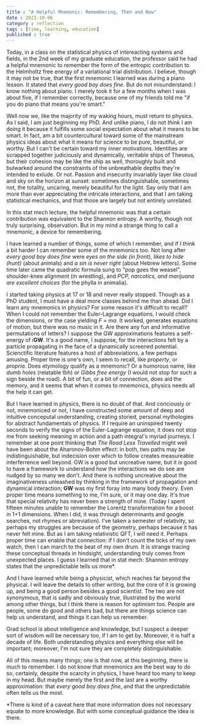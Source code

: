 ```yaml
---
title : "A Helpful Mnemonic: Remembering, Then and Now"
date : 2021-10-06
category : reflection
tags : [time, learning, education]
published : true
---
```


Today, in a class on the statistical physics of intereacting systems and fields, in the 2nd week of my graduate education, the professor said he had a helpful mnemonic to remember the form of the entropic contribution to the Helmholtz free energy of a variational trial distribution.
I believe, though it may not be true, that the first mnemonic I learned was during a piano lesson. 
It stated that *every good boy does fine*. 
But do not misunderstand: I know nothing about piano. 
I merely took it for a few months when I was about five, if I remember correctly, because one of my friends told me "if you do piano that means you're smart." 

Well now we, like the majority of my waking hours, must return to physics. 
As I said, I am just beginning my PhD.
And unlike piano, I do not *think* I am doing it because it fulfills some social expectation about what it means to be smart. 
In fact, am a bit countercultural toward some of the mainstream physics ideas about what it means for science to be pure, beautiful, or worthy. 
But I can't be certain toward my inner motivations. 
Identities are scrapped together judiciously and dynamically, veritable ships of Theseus, but their cohesion may be like the ship as well, thoroughly built and bulwarked around the constraints of the unbreathable depths they're intended to exlude. 
Or not. 
Passion and insecurity invariably layer like cloud and sky on the horizon at sunset: sometimes distinguishable, sometimes not, the totality, uncaring, merely beautiful for the light. 
Say only that I am more than ever appreciating the intricate interactions, and that I am taking statistical mechanics, and that those are largely but not entirely unrelated. 

In this stat mech lecture, the helpful mnemonic was that a certain contribution was equivalent to the Shannon entropy. 
A worthy, though not truly surprising, observation. 
But in my mind a strange thing to call a mnemonic, a device for remembering. 

I have learned a number of things, some of which I remember, and if I think a bit harder I can remember some of the mnemonics too. 
Not long after *every good boy does fine* were *eyes on the side (in front), likes to hide (hunt)* (about animals) and *a sin is never right* (about Hebrew letters). 
Some time later came the quadratic formula sung to "pop goes the weasel",  shoulder-knee alignment (in wrestling), and *PCP, narcotics, and marijuana are excellent choices* (for the phylla in animalia).

I started taking physics at 17 or 18 and never really stopped. 
Though as a PhD student, I must have a deal more classes behind me than ahead. 
Did I learn any mnemonics in physics? 
For some reason it's difficult to recall?
When I could not remember the Euler-Lagrange equations, I would check the dimensions, or the case yielding *F = ma*. 
It worked, generates equations of motion, but there was no music in it. 
Are there any fun and informative permutations of letters? 
I suppose the GW approximations features a self-energy of *i***GW**. 
It's a good name, I suppose, for the interactions felt by a particle propagating in the face of a dynamically screened potential. 
Scienctific literature features a host of abbreviations, a few perhaps amusing. 
Proper time is one's own, I seem to recall, like *property*, or *propria*. 
Does etymology qualify as a mnemonic? 
Or a humorous name, like *dumb holes* (relatable tbh) or *Gibbs free energy* (I would not stop for such a sign beside the road). 
A bit of fun, or a bit of connection, does aid the memory, and it seems that when it comes to mnemonics, physics needs all the help it can get. 

But I have learned in physics, there is no doubt of that. 
And conciously or not, mnemoniced or not, I have constructed some amount of deep and intuitive conceputal understanding, creating storied, personal mythologies for abstract fundamentals of physics. 
If I require an uninspired twenty seconds to verify the signs of the Euler-Lagrange equation, it does not stop me from seeking meaning in action and a path integral's myriad journeys. 
I remember at one point thinking that *The Road Less Travelled* might well have been about the Aharonov-Bohm effect: in both, two paths may be indistinguishable, but indecision over which to follow creates measureable interferrence well beyond. 
GW is a good but uncreative name, but it *is* good to have a framework to understand how the interactions we do see are nudged by so many we don't. 
And there is nothing uncreative about the imaginativeness unleashed by thinking in the framework of propagation and dynamical interaction; **GW** was my first foray into many body theory. 
Even proper time means something to me, I'm sure, or it may one day. 
It's true that special relativity has never been a strength of mine. 
(Today I spent fifteen minutes unable to remember the Lorentz transformation for a boost in 1+1 dimensions. When I did, it was through determinants and google searches, not rhymes or abreviation). 
I've taken a semester of relativity, so perhaps my struggles are because of the geometry, perhaps because it has never felt mine. 
But as I am taking relativistic QFT, I will need it. 
Perhaps proper time can enable that connection: if I don't count the ticks of my own watch, then I can march to the beat of my own drum.
It is strange tracing these conceptual threads in hindsight, understanding truly comes from unexpected places. 
I guess I learned that in stat mech: Shannon entropy states that the unpredictable tells us more*. 

And I have learned while being a physicist, which reaches far beyond the physical. 
I will leave the details to other writing, but the core of it is growing up, and being a good person besides a good scientist. 
The two are not synonymous, that is sadly and obviously true, illustrated by the world among other things, but I think there is reason for optimism too. 
People are people, some do good and others bad, but there are things science can help us understand, and things it can help us remember. 

Grad school is about intelligence and knowledge, but I suspect a deeper sort of wisdom will be necessary too, if I am to get by. 
Moreover, it is half a decade of life. 
Both understanding physics and everything else will be important; moreover, I'm not sure they are completely distinguishable. 

All of this means many things; one is that now, at this beginning, there is much to remember. 
I do not know that mnemonics are the best way to do so, certainly, despite the scarcity in physics, I have heard too many to keep in my head. 
But maybe merely the first and the last are a worthy approximation: that *every good boy does fine*, and that the unpredictable often tells us the most. 


\*There is kind of a caveat here that more information does not necessary equate to more knowledge. But with some conceptual guidance the idea is there. 

